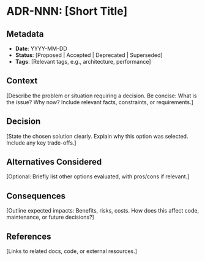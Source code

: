 # ADR-NNN: [Short Title]

## Metadata

- **Date**: YYYY-MM-DD
- **Status**: [Proposed | Accepted | Deprecated | Superseded]
- **Tags**: [Relevant tags, e.g., architecture, performance]

## Context

[Describe the problem or situation requiring a decision. Be concise: What is the issue? Why now? Include relevant facts, constraints, or requirements.]

## Decision

[State the chosen solution clearly. Explain why this option was selected. Include any key trade-offs.]

## Alternatives Considered

[Optional: Briefly list other options evaluated, with pros/cons if relevant.]

## Consequences

[Outline expected impacts: Benefits, risks, costs. How does this affect code, maintenance, or future decisions?]

## References

[Links to related docs, code, or external resources.]
